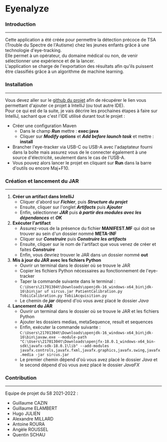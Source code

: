 # Eyenalyze


### Introduction

---

Cette application a été créée pour permettre la détection précoce de TSA (Trouble du Spectre de l'Autisme) chez les jeunes enfants grâce à une technologie d'eye-tracking.  
Elle permet à un opérateur, du domaine médical ou non, de venir sélectionner une expérience et de la lancer.  
L'application se charge de l'exportation des résultats afin qu'ils puissent être classifiés grâce à un algorithme de machine learning.  


### Installation

---

Vous devez aller sur le [github du projet](https://github.com/Guigz15/Sircus.git) afin de récupérer le lien vous permettant d'ajouter ce projet à IntelliJ (ou tout autre IDE).  
Pour ce qui est de la suite, je vais décrire les prochaines étapes à faire sur IntelliJ, sachant que c'est l'IDE utilisé durant tout le projet :  
* Créer une configuration Maven
  * Dans le champ ***Run*** mettre : **exec:java**
  * Cliquer sur ***Modify options*** et ***Add before launch task*** et mettre : **install**
* Brancher l'eye-tracker via USB-C ou USB-A avec l'adaptateur fourni dans la boîte mais assurez vous de le connecter également à une source d'électricité, seulement dans le cas de l'USB-A. 
* Vous pouvez alors lancer le projet en cliquant sur **Run** dans la barre d'outils ou encore Maj+F10.


### Création et lancement du JAR

---

1. **Créer un artifact dans IntelliJ**
   * Cliquer d'abord sur ***Fichier***, puis ***Structure du projet***
   * Ensuite, cliquer sur l'onglet ***Artifacts*** puis ***Ajouter***
   * Enfin, sélectionner ***JAR*** puis ***à partir des modules avec les dépendances*** et ***OK***
2. **Exécuter l'artifact**
   * Assurez-vous de la présence du fichier **MANIFEST.MF** qui doit se trouver au sein d'un dossier nommé **META-INF**
   * Cliquer sur ***Construire*** puis ***Construire les artifacts***
   * Ensuite, cliquer sur le nom de l'artifact que vous venez de créer et faites ***Construire***
   * Enfin, vous devriez trouver le JAR dans un dossier nommé **out**
3. **Mis à jour du JAR avec les fichiers Python**
   * Ouvrir un terminal dans le dossier où se trouve le JAR
   * Copier les fichiers Python nécessaires au fonctionnement de l'eye-tracker
   * Taper la commande suivante dans le terminal : `C:\Users\21701304t\Downloads\openjdk-16_windows-x64_bin\jdk-16\bin\jar uf sircus.jar PatientCalibration.py TobiiCalibration.py TobiiAcquisition.py`
   * Le chemin de ***jar*** dépend d'où vous avez placé le dossier *Java*
4. **Lancement du JAR**
   * Ouvrir un terminal dans le dossier où se trouve le JAR et les fichiers Python
   * Ajouter les dossiers medias, metaSequence, result et sequences
   * Enfin, exécuter la commande suivante : `C:\Users\21701304t\Downloads\openjdk-16_windows-x64_bin\jdk-16\bin\javaw.exe --module-path "C:\Users\21701304t\Downloads\openjfx-18.0.1_windows-x64_bin-sdk\javafx-sdk-18.0.1\lib" --add-modules javafx.controls,javafx.fxml,javafx.graphics,javafx.swing,javafx.media -jar sircus.jar`
   * Le premier chemin dépend d'où vous avez placé le dossier *Java* et le second dépend d'où vous avez placé le dossier *JavaFX*


### Contribution

---

Equipe de projet du S8 2021-2022 : 
* Guillaume CAZIN
* Guillaume ELAMBERT
* Hugo JULIEN
* Alexandre MILLARD
* Antoine ROURA
* Angèle ROUSSEL
* Quentin SCHAU


